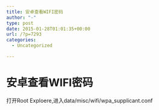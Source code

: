 ```yaml
---
title: 安卓查看WIFI密码
author: "-"
type: post
date: 2015-01-28T01:01:35+00:00
url: /?p=7293
categories:
  - Uncategorized

---
```

# 安卓查看WIFI密码
打开Root Exploere,进入data/misc/wifi/wpa_supplicant.conf